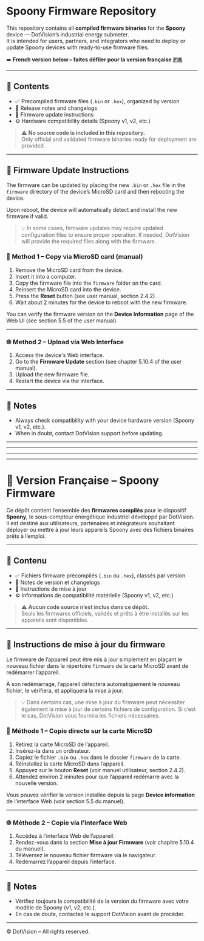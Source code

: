 # Spoony Firmware Repository

This repository contains all **compiled firmware binaries** for the **Spoony** device — DotVision’s industrial energy submeter.  
It is intended for users, partners, and integrators who need to deploy or update Spoony devices with ready-to-use firmware files.

➡️ **French version below – faites défiler pour la version française 🇫🇷**

---

## 📁 Contents

- ✅ Precompiled firmware files (`.bin` or `.hex`), organized by version
- 📝 Release notes and changelogs
- 🧭 Firmware update instructions
- ⚙️ Hardware compatibility details (Spoony v1, v2, etc.)

> ⚠️ **No source code is included in this repository.**  
Only official and validated firmware binaries ready for deployment are provided.

---

## 🔄 Firmware Update Instructions

The firmware can be updated by placing the new `.bin` or `.hex` file in the `firmware` directory of the device’s MicroSD card and then rebooting the device.

Upon reboot, the device will automatically detect and install the new firmware if valid.

> 💡 In some cases, firmware updates may require updated configuration files to ensure proper operation. If needed, DotVision will provide the required files along with the firmware.

### 🔧 Method 1 – Copy via MicroSD card (manual)

1. Remove the MicroSD card from the device.  
2. Insert it into a computer.  
3. Copy the firmware file into the `firmware` folder on the card.  
4. Reinsert the MicroSD card into the device.  
5. Press the **Reset** button (see user manual, section 2.4.2).  
6. Wait about 2 minutes for the device to reboot with the new firmware.  

You can verify the firmware version on the **Device Information** page of the Web UI (see section 5.5 of the user manual).

---

### 🌐 Method 2 – Upload via Web Interface

1. Access the device's Web interface.  
2. Go to the **Firmware Update** section (see chapter 5.10.4 of the user manual).  
3. Upload the new firmware file.  
4. Restart the device via the interface.  

---

## 📌 Notes

- Always check compatibility with your device hardware version (Spoony v1, v2, etc.).
- When in doubt, contact DotVision support before updating.

---

---
---

---

# 📘 Version Française – Spoony Firmware

Ce dépôt contient l’ensemble des **firmwares compilés** pour le dispositif **Spoony**, le sous-compteur énergétique industriel développé par DotVision.  
Il est destiné aux utilisateurs, partenaires et intégrateurs souhaitant déployer ou mettre à jour leurs appareils Spoony avec des fichiers binaires prêts à l’emploi.

---

## 📁 Contenu

- ✅ Fichiers firmware précompilés (`.bin` ou `.hex`), classés par version
- 📝 Notes de version et changelogs
- 🧭 Instructions de mise à jour
- ⚙️ Informations de compatibilité matérielle (Spoony v1, v2, etc.)

> ⚠️ **Aucun code source n’est inclus dans ce dépôt.**  
Seuls les firmwares officiels, validés et prêts à être installés sur les appareils sont disponibles.

---

## 🔄 Instructions de mise à jour du firmware

Le firmware de l’appareil peut être mis à jour simplement en plaçant le nouveau fichier dans le répertoire `firmware` de la carte MicroSD avant de redémarrer l’appareil.

À son redémarrage, l’appareil détectera automatiquement le nouveau fichier, le vérifiera, et appliquera la mise à jour.

> 💡 Dans certains cas, une mise à jour du firmware peut nécessiter également la mise à jour de certains fichiers de configuration. Si c’est le cas, DotVision vous fournira les fichiers nécessaires.

### 🔧 Méthode 1 – Copie directe sur la carte MicroSD

1. Retirez la carte MicroSD de l’appareil.  
2. Insérez-la dans un ordinateur.  
3. Copiez le fichier `.bin` ou `.hex` dans le dossier `firmware` de la carte.  
4. Réinstallez la carte MicroSD dans l’appareil.  
5. Appuyez sur le bouton **Reset** (voir manuel utilisateur, section 2.4.2).  
6. Attendez environ 2 minutes pour que l’appareil redémarre avec la nouvelle version.  

Vous pouvez vérifier la version installée depuis la page **Device information** de l’interface Web (voir section 5.5 du manuel).

---

### 🌐 Méthode 2 – Copie via l’interface Web

1. Accédez à l’interface Web de l’appareil.  
2. Rendez-vous dans la section **Mise à jour Firmware** (voir chapitre 5.10.4 du manuel).  
3. Téléversez le nouveau fichier firmware via le navigateur.  
4. Redémarrez l’appareil depuis l’interface.  

---

## 📌 Notes

- Vérifiez toujours la compatibilité de la version du firmware avec votre modèle de Spoony (v1, v2, etc.).
- En cas de doute, contactez le support DotVision avant de procéder.

---

© DotVision – All rights reserved.
